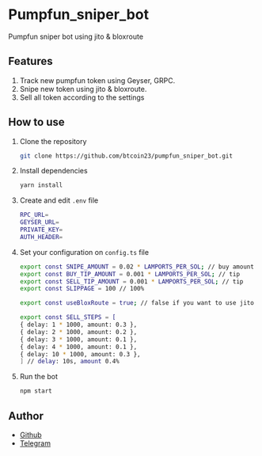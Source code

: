 # Pumpfun_sniper_bot
Pumpfun sniper bot using jito & bloxroute

## Features

1. Track new pumpfun token using Geyser, GRPC.
2. Snipe new token using jito & bloxroute.
3. Sell all token according to the settings

## How to use

1. Clone the repository

    ```sh
    git clone https://github.com/btcoin23/pumpfun_sniper_bot.git
    ```

2. Install dependencies

    ```sh
    yarn install
    ```

3. Create and edit `.env` file

    ```sh
    RPC_URL=
    GEYSER_URL=
    PRIVATE_KEY=
    AUTH_HEADER=
    ```

4. Set your configuration on `config.ts` file

    ```sh
    export const SNIPE_AMOUNT = 0.02 * LAMPORTS_PER_SOL; // buy amount
    export const BUY_TIP_AMOUNT = 0.001 * LAMPORTS_PER_SOL; // tip
    export const SELL_TIP_AMOUNT = 0.001 * LAMPORTS_PER_SOL; // tip
    export const SLIPPAGE = 100 // 100%

    export const useBloxRoute = true; // false if you want to use jito

    export const SELL_STEPS = [
    { delay: 1 * 1000, amount: 0.3 },
    { delay: 2 * 1000, amount: 0.2 },
    { delay: 3 * 1000, amount: 0.1 },
    { delay: 4 * 1000, amount: 0.1 },
    { delay: 10 * 1000, amount: 0.3 },
    ] // delay: 10s, amount 0.4%
    ```

5. Run the bot

    ```sh
    npm start
    ```

## Author

- [Github](https://github.com/btcoin23)
- [Telegram](https://t.me/BTC0in23)
